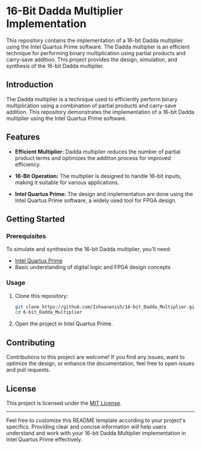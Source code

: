 
# 16-Bit Dadda Multiplier Implementation

This repository contains the implementation of a 16-bit Dadda multiplier using the Intel Quartus Prime software. The Dadda multiplier is an efficient technique for performing binary multiplication using partial products and carry-save addition. This project provides the design, simulation, and synthesis of the 16-bit Dadda multiplier.


## Introduction

The Dadda multiplier is a technique used to efficiently perform binary multiplication using a combination of partial products and carry-save addition. This repository demonstrates the implementation of a 16-bit Dadda multiplier using the Intel Quartus Prime software.

## Features

- **Efficient Multiplier:** Dadda multiplier reduces the number of partial product terms and optimizes the addition process for improved efficiency.

- **16-Bit Operation:** The multiplier is designed to handle 16-bit inputs, making it suitable for various applications.

- **Intel Quartus Prime:** The design and implementation are done using the Intel Quartus Prime software, a widely used tool for FPGA design.

## Getting Started

### Prerequisites

To simulate and synthesize the 16-bit Dadda multiplier, you'll need:

- [Intel Quartus Prime](https://www.intel.com/content/www/us/en/software/programmable/quartus-prime/overview.html)
- Basic understanding of digital logic and FPGA design concepts

### Usage

1. Clone this repository:

   ```bash
   git clone https://github.com/Ishaananish/16-bit_Dadda_Multiplier.git
   cd 6-bit_Dadda_Multiplier
   ```

2. Open the project in Intel Quartus Prime.


## Contributing

Contributions to this project are welcome! If you find any issues, want to optimize the design, or enhance the documentation, feel free to open issues and pull requests.

## License

This project is licensed under the [MIT License](LICENSE).

---

Feel free to customize this README template according to your project's specifics. Providing clear and concise information will help users understand and work with your 16-bit Dadda Multiplier implementation in Intel Quartus Prime effectively.

